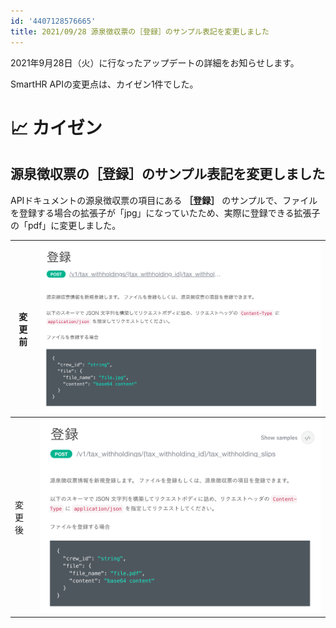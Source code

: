 ```yaml
---
id: '4407128576665'
title: 2021/09/28 源泉徴収票の［登録］のサンプル表記を変更しました
---
```

2021年9月28日（火）に行なったアップデートの詳細をお知らせします。

SmartHR APIの変更点は、カイゼン1件でした。

# 📈 カイゼン

## 源泉徴収票の［登録］のサンプル表記を変更しました

APIドキュメントの源泉徴収票の項目にある **［登録］** のサンプルで、ファイルを登録する場合の拡張子が「jpg」になっていたため、実際に登録できる拡張子の「pdf」に変更しました。

| 変更前 | ![](./134125456-13d4c6d8-29fa-4ef4-a0fd-8c70e90f0d55.png) |
| --- | --- |
| 変更後 | ![](./__________2021-09-29_10_57_05.png) |

